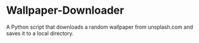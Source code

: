 # Wallpaper-Downloader
A Python script that downloads a random wallpaper from unsplash.com and saves it to a local directory.
